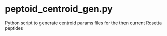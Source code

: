# peptoid_centroid_gen.py
Python script to generate centroid params files for the then current Rosetta peptides

